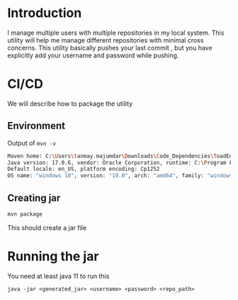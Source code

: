 # Introduction

I manage multiple users  with multiple repositories in my local system. This utility will help me manage different repositories with minimal cross concerns.
This utility basically pushes your last commit , but you have explicitly add your username and password while pushing.


# CI/CD

We will describe how to package the utility

## Environment

Output of `mvn -v`

```bash
Maven home: C:\Users\tanmay.majumdar\Downloads\Code_Dependencies\ToadEdgeUtils\apache-maven-3.6.3\bin\..
Java version: 17.0.6, vendor: Oracle Corporation, runtime: C:\Program Files\Java\jdk-17                 
Default locale: en_US, platform encoding: Cp1252                                                        
OS name: "windows 10", version: "10.0", arch: "amd64", family: "windows"

```

## Creating jar

```bash
mvn package
```

This should create a jar file

# Running the jar

You need at least java 11 to run this

` java -jar <generated_jar> <username> <password> <repo_path> `

